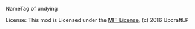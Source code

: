 NameTag of undying

License:
This mod is Licensed under the [MIT License](https://opensource.org/licenses/MIT), (c) 2016 UpcraftLP

